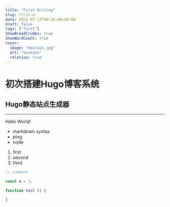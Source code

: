 ```yaml
---
title: "First Writing"
slug: first-w
date: 2022-07-13T00:36:46+08:00
draft: false
tags: ["first"]
ShowBreadCrumbs: true
ShowWordCount: true
cover:
  image: "moutain.jpg"
  alt: "moutain"
  relative: true
---
```


# 初次搭建Hugo博客系统

## Hugo静态站点生成器
---
Hello World!

- markdown syntax
- ping
- node

1. first
2. second
3. third

```javascript
// comment

const a = 1;

function test () {

}
```
